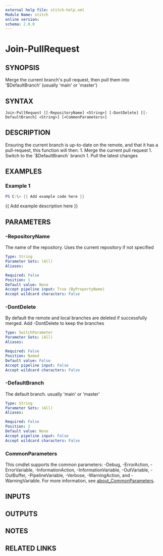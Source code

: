 ```yaml
---
external help file: stitch-help.xml
Module Name: stitch
online version:
schema: 2.0.0
---
```


# Join-PullRequest

## SYNOPSIS
Merge the current branch's pull request, then pull them into '$DefaultBranch' (usually 'main' or 'master')

## SYNTAX

```
Join-PullRequest [[-RepositoryName] <String>] [-DontDelete] [[-DefaultBranch] <String>] [<CommonParameters>]
```

## DESCRIPTION
Ensuring the current branch is up-to-date on the remote, and that it has a pull-request,
this function will then:
1.
Merge the current pull request
1.
Switch to the \`$DefaultBranch\` branch
1.
Pull the latest changes

## EXAMPLES

### Example 1
```powershell
PS C:\> {{ Add example code here }}
```

{{ Add example description here }}

## PARAMETERS

### -RepositoryName
The name of the repository. 
Uses the current repository if not specified

```yaml
Type: String
Parameter Sets: (All)
Aliases:

Required: False
Position: 1
Default value: None
Accept pipeline input: True (ByPropertyName)
Accept wildcard characters: False
```

### -DontDelete
By default the remote and local branches are deleted if successfully merged. 
Add -DontDelete to
keep the branches

```yaml
Type: SwitchParameter
Parameter Sets: (All)
Aliases:

Required: False
Position: Named
Default value: False
Accept pipeline input: False
Accept wildcard characters: False
```

### -DefaultBranch
The default branch.
usually 'main' or 'master'

```yaml
Type: String
Parameter Sets: (All)
Aliases:

Required: False
Position: 2
Default value: None
Accept pipeline input: False
Accept wildcard characters: False
```

### CommonParameters
This cmdlet supports the common parameters: -Debug, -ErrorAction, -ErrorVariable, -InformationAction, -InformationVariable, -OutVariable, -OutBuffer, -PipelineVariable, -Verbose, -WarningAction, and -WarningVariable. For more information, see [about_CommonParameters](http://go.microsoft.com/fwlink/?LinkID=113216).

## INPUTS

## OUTPUTS

## NOTES

## RELATED LINKS
